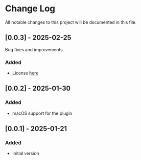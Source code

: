 # Change Log
All notable changes to this project will be documented in this file.

<!--
## [Unreleased] - yyyy-mm-dd

### Added
- [ISSUE-XXXX](http://tickets.projectname.com/browse/PROJECTNAME-XXXX)  
  Ticket title goes here.
- [ISSUE-YYYY](http://tickets.projectname.com/browse/PROJECTNAME-YYYY)  
  Ticket title goes here.

### Changed
- Describe changes here.

### Fixed
- Describe fixes here.

-->

## [0.0.3] - 2025-02-25

Bug fixes and improvements

### Added
- License [here](https://github.com/Snapp-Mobile/SnappThemingSVGSupport/blob/main/LICENSE)


## [0.0.2] - 2025-01-30

### Added
- macOS support for the plugin


## [0.0.1] - 2025-01-21

### Added
- Initial version
